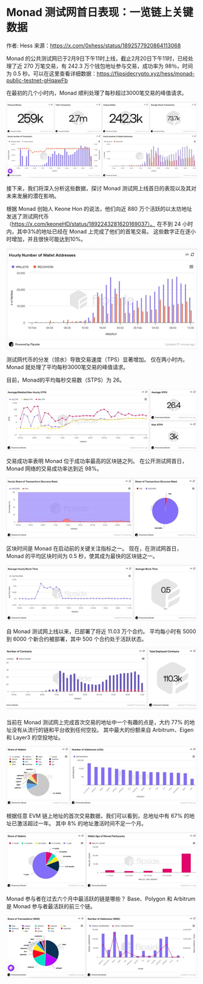 
# Monad 测试网首日表现：一览链上关键数据

作者: Hess
来源：https://x.com/0xhess/status/1892577920864113068

Monad 的公共测试网已于2月9日下午11时上线，截止2月20日下午11时，已经处理了近 270 万笔交易，有 242.3 万个钱包地址参与交易，成功率为 98％，时间为 0.5 秒。可以在这里查看详细数据：https://flipsidecrypto.xyz/hess/monad-public-testnet-gHqawFb

在最初的几个小时内，Monad 顺利处理了每秒超过3000笔交易的峰值请求。

![109_1](./images/109_1.png)

接下来，我们将深入分析这些数据，探讨 Monad 测试网上线首日的表现以及其对未来发展的潜在影响。

根据 Monad 创始人 Keone Hon 的说法，他们向近 880 万个活跃的以太坊地址发送了测试网代币（https://x.com/keoneHD/status/1892243281620169037）。 在不到 24 小时内，其中3%的地址已经在 Monad 上完成了他们的首笔交易。 这些数字正在逐小时增加，并且很快可能达到10%。

![109_2](./images/109_2.png)


测试网代币的分发（领水）导致交易速度（TPS）显著增加。 仅在两小时内，Monad 就处理了平均每秒3000笔交易的峰值请求。

目前，Monad的平均每秒交易数（STPS）为 26。

![109_3](./images/109_3.png)


交易成功率表明 Monad 位于成功率最高的区块链之列。 在公开测试网首日，Monad 网络的交易成功率达到近 98%。

![109_4](./images/109_4.png)

区块时间是 Monad 在启动前的关键关注指标之一。 现在，在测试网首日，Monad 的平均区块时间为 0.5 秒，使其成为最快的区块链之一。

![109_5](./images/109_5.png)

自 Monad 测试网上线以来，已部署了将近 11.03 万个合约。 平均每小时有 5000 到 6000 个新合约被部署，其中 500 个合约处于活跃状态。

![109_6](./images/109_6.png)

当前在 Monad 测试网上完成首次交易的地址中一个有趣的点是，大约 77% 的地址没有从流行的链和平台收到任何空投。 其中最大的份额来自 Arbitrum、Eigen 和 Layer3 的空投地址。

![109_7](./images/109_7.png)

根据任意 EVM 链上地址的首次交易数据，我们可以看到，总地址中有 67% 的地址已激活超过一年。 其中 8% 的地址激活时间不足一个月。

![109_8](./images/109_8.png)

Monad 参与者在过去六个月中最活跃的链是哪些？ Base、Polygon 和 Arbitrum 是 Monad 参与者最活跃的前三个链。

![109_9](./images/109_9.png)

